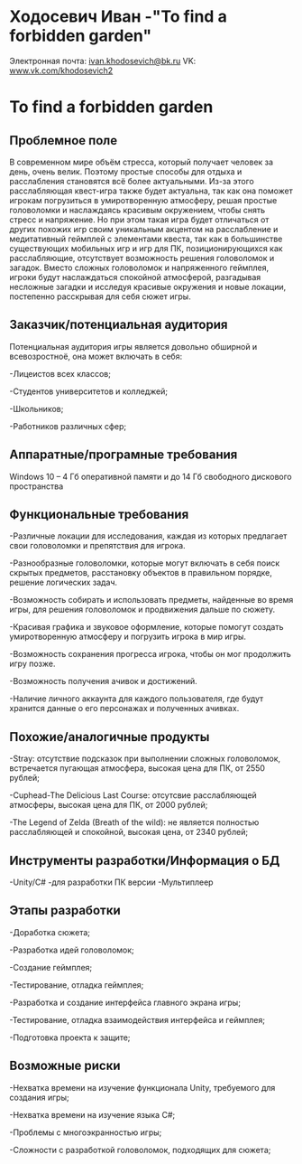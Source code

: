# Ходосевич Иван -"To find a forbidden garden"
Электронная почта: ivan.khodosevich@bk.ru
VK: www.vk.com/khodosevich2

<h1>To find a forbidden garden</h1>



<h2>Проблемное поле </h2>

В современном мире объём стресса, который получает человек за день, очень велик. Поэтому простые способы для отдыха и расслабления становятся всё более актуальными. Из-за этого расслабляющая квест-игра также будет актуальна, так как она поможет игрокам погрузиться в умиротворенную атмосферу, решая простые головоломки и наслаждаясь красивым окружением, чтобы снять стресс и напряжение. Но при этом такая игра будет отличаться от других похожих игр своим уникальным акцентом на расслабление и медитативный геймплей с элементами квеста, так как в большинстве существующих мобильных игр и игр для ПК, позиционирующихся как расслабляющие, отсутствует возможность решения головоломок и загадок. Вместо сложных головоломок и напряженного геймплея, игроки будут наслаждаться спокойной атмосферой, разгадывая несложные загадки и исследуя красивые окружения и новые локации, постепенно расскрывая для себя сюжет игры. 

<h2>Заказчик/потенциальная аудитория</h2>

Потенциальная аудитория игры является довольно обширной и всевозростноё, она может включать в себя:

-Лицеистов всех классов;

-Студентов университетов и колледжей;

-Школьников;

-Работников различных сфер;

<h2>Аппаратные/програмные требования</h2>
Windows 10 – 4 Гб оперативной памяти и до 14 Гб свободного дискового пространства

<h2>Функциональные требования</h2>

-Различные локации для исследования, каждая из которых предлагает свои головоломки и препятствия для игрока.

-Разнообразные головоломки, которые могут включать в себя поиск скрытых предметов, расстановку объектов в правильном порядке, решение логических задач.

-Возможность собирать и использовать предметы, найденные во время игры, для решения головоломок и продвижения дальше по сюжету.

-Красивая графика и звуковое оформление, которые помогут создать умиротворенную атмосферу и погрузить игрока в мир игры.

-Возможность сохранения прогресса игрока, чтобы он мог продолжить игру позже.

-Возможность получения ачивок и достижений.

-Наличие личного аккаунта для каждого пользователя, где будут хранится данные о его персонажах и полученных ачивках.

<h2>Похожие/аналогичные продукты</h2>

-Stray: отсутствие подсказок при выполнении сложных головоломок, встречается пугающая атмосфера, высокая цена для ПК, от 2550 рублей;

-Cuphead-The Delicious Last Course: отсутсвие расслабляющей атмосферы, высокая цена для ПК, от 2000 рублей;

-The Legend of Zelda (Breath of the wild): не является полностью расслабляющей и спокойной, высокая цена, от 2340 рублей;

<h2>Инструменты разработки/Информация о БД</h2>

-Unity/C# -для разработки ПК версии
-Мультиплеер

<h2>Этапы разработки</h2>

-Доработка сюжета;

-Разработка идей головоломок;

-Создание геймплея;

-Тестирование, отладка геймплея;

-Разработка и создание интерфейса главного экрана игры;

-Тестирование, отладка взаимодействия интерфейса и геймплея;

-Подготовка проекта к защите;

<h2>Возможные риски</h2>

-Нехватка времени на изучение функционала Unity, требуемого для создания игры;

-Нехватка времени на изучение языка C#;

-Проблемы с многоэкранностью игры;

-Сложности с разработкой головоломок, подходящих для сюжета;
